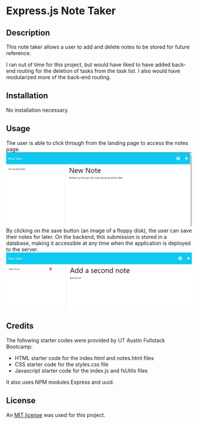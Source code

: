 # Express.js Note Taker

## Description
This note taker allows a user to add and delete notes to be stored for future reference. 

I ran out of time for this project, but would have liked to have added back-end routing for the deletion of tasks from the task list. I also would have modularized more of the back-end routing.  

## Installation
No installation necessary.

## Usage
The user is able to click through from the landing page to access the notes page. 
![The notes page with a new note being added](./public/assets/images/NoteTaker_NoSavedNotes.jpg)
By clicking on the save button (an image of a floppy disk), the user can save their notes for later. On the backend, this submission is stored in a database, making it accessible at any time when the application is deployed to the server. 
![The notes page with a new note being added and old note stored](./public/assets/images/NoteTaker_WithSavedNotes.jpg)

## Credits 
The following starter codes were provided by UT Austin Fullstack Bootcamp:
- HTML starter code for the index.html and notes.html files
- CSS starter code for the styles.css file
- Javascript starter code for the index.js and fsUtils files

It also uses NPM modules Express and uuid. 

## License 
An [MIT license](https://github.com/aomaits/Express.js-Note-Taker/blob/main/LICENSE) was used for this project. 